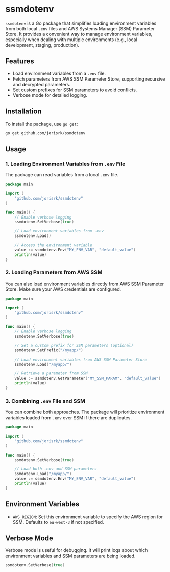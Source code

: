 # ssmdotenv

`ssmdotenv` is a Go package that simplifies loading environment variables from both local `.env` files and AWS Systems Manager (SSM) Parameter Store. It provides a convenient way to manage environment variables, especially when dealing with multiple environments (e.g., local development, staging, production).

## Features

-   Load environment variables from a `.env` file.
-   Fetch parameters from AWS SSM Parameter Store, supporting recursive and decrypted parameters.
-   Set custom prefixes for SSM parameters to avoid conflicts.
-   Verbose mode for detailed logging.

## Installation

To install the package, use `go get`:

```bash
go get github.com/jorisrk/ssmdotenv
```

## Usage

### 1. Loading Environment Variables from `.env` File

The package can read variables from a local `.env` file.

```go
package main

import (
    "github.com/jorisrk/ssmdotenv"
)

func main() {
    // Enable verbose logging
    ssmdotenv.SetVerbose(true)

    // Load environment variables from .env
    ssmdotenv.Load()

    // Access the environment variable
    value := ssmdotenv.Env("MY_ENV_VAR", "default_value")
    println(value)
}
```

### 2. Loading Parameters from AWS SSM

You can also load environment variables directly from AWS SSM Parameter Store. Make sure your AWS credentials are configured.

```go
package main

import (
    "github.com/jorisrk/ssmdotenv"
)

func main() {
    // Enable verbose logging
    ssmdotenv.SetVerbose(true)

    // Set a custom prefix for SSM parameters (optional)
    ssmdotenv.SetPrefix("/myapp/")

    // Load environment variables from AWS SSM Parameter Store
    ssmdotenv.Load("/myapp/")

    // Retrieve a parameter from SSM
    value := ssmdotenv.GetParameter("MY_SSM_PARAM", "default_value")
    println(value)
}
```

### 3. Combining `.env` File and SSM

You can combine both approaches. The package will prioritize environment variables loaded from `.env` over SSM if there are duplicates.

```go
package main

import (
    "github.com/jorisrk/ssmdotenv"
)

func main() {
    ssmdotenv.SetVerbose(true)

    // Load both .env and SSM parameters
    ssmdotenv.Load("/myapp/")
    value := ssmdotenv.Env("MY_ENV_VAR", "default_value")
    println(value)
}
```

## Environment Variables

-   `AWS_REGION`: Set this environment variable to specify the AWS region for SSM. Defaults to `eu-west-3` if not specified.

## Verbose Mode

Verbose mode is useful for debugging. It will print logs about which environment variables and SSM parameters are being loaded.

```go
ssmdotenv.SetVerbose(true)
```
